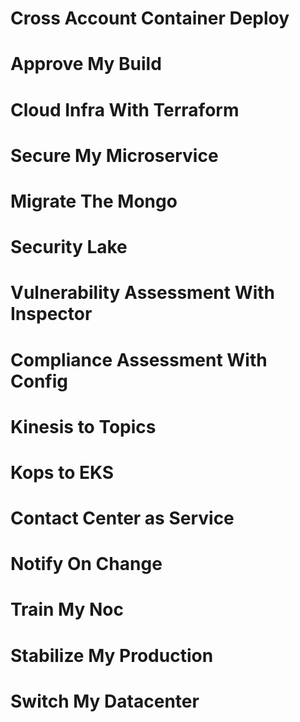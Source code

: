 # Cross Account Container Deploy

# Approve My Build

# Cloud Infra With Terraform

# Secure My Microservice

# Migrate The Mongo

# Security Lake

# Vulnerability Assessment With Inspector

# Compliance Assessment With Config

# Kinesis to Topics

# Kops to EKS

# Contact Center as Service

# Notify On Change

# Train My Noc

# Stabilize My Production

# Switch My Datacenter
